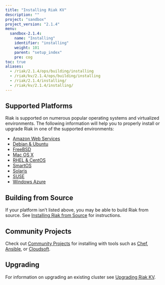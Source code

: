 ```yaml
---
title: "Installing Riak KV"
description: ""
project: "sandbox"
project_version: "2.1.4"
menu:
  sandbox-2.1.4:
    name: "Installing"
    identifier: "installing"
    weight: 101
    parent: "setup_index"
    pre: cog
toc: true
aliases:
  - /riak/2.1.4/ops/building/installing
  - /riak/kv/2.1.4/ops/building/installing
  - /riak/2.1.4/installing/
  - /riak/kv/2.1.4/installing/
---
```


[install aws]: /riak/kv/2.1.4/setup/installing/amazon-web-services
[install debian & ubuntu]: /riak/kv/2.1.4/setup/installing/debian-ubuntu
[install freebsd]: /riak/kv/2.1.4/setup/installing/freebsd
[install mac osx]: /riak/kv/2.1.4/setup/installing/mac-osx
[install rhel & centos]: /riak/kv/2.1.4/setup/installing/rhel-centos
[install smartos]: /riak/kv/2.1.4/setup/installing/smartos
[install solaris]: /riak/kv/2.1.4/setup/installing/solaris
[install suse]: /riak/kv/2.1.4/setup/installing/suse
[install windows azure]: /riak/kv/2.1.4/setup/installing/windows-azure
[install source index]: /riak/kv/2.1.4/setup/installing/source
[community projects]: /community/projects
[upgrade index]: /riak/kv/2.1.4/setup/upgrading

## Supported Platforms

Riak is supported on numerous popular operating systems and virtualized
environments. The following information will help you to
properly install or upgrade Riak in one of the supported environments:

  * [Amazon Web Services][install aws]
  * [Debian & Ubuntu][install debian & ubuntu]
  * [FreeBSD][install freebsd]
  * [Mac OS X][install mac osx]
  * [RHEL & CentOS][install rhel & centos]
  * [SmartOS][install smartos]
  * [Solaris][install solaris]
  * [SUSE][install suse]
  * [Windows Azure][install windows azure]

## Building from Source

If your platform isn’t listed above, you may be able to build Riak from source. See [Installing Riak from Source][install source index] for instructions.

## Community Projects

Check out [Community Projects][community projects] for installing with tools such as [Chef](https://www.chef.io/chef/), [Ansible](http://www.ansible.com/), or [Cloudsoft](http://www.cloudsoftcorp.com/).

## Upgrading

For information on upgrading an existing cluster see [Upgrading Riak KV][upgrade index].
